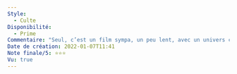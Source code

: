 ```yaml
---
Style:
  - Culte
Disponibilité:
  - Prime
Commentaire: "Seul, c’est un film sympa, un peu lent, avec un univers curieux. Dans la saga, il pose toutes les bases qui justifient le personnage de Rocky Balboa. "
Date de création: 2022-01-07T11:41
Note finale/5: ⭐⭐⭐
Vu: true
---
```

